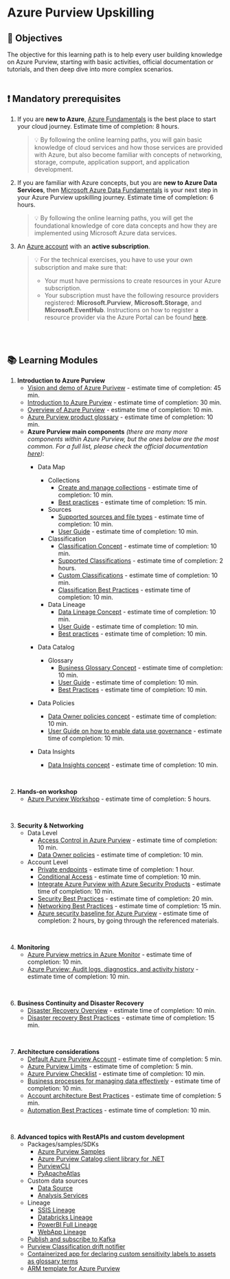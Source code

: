 # Azure Purview Upskilling


## :dart: Objectives
The objective for this learning path is to help every user building knowledge on Azure Purview, starting with basic activities, official documentation or tutorials, and then deep dive into more complex scenarios. 
<br>
<br>
## :exclamation: Mandatory prerequisites

1. If you are <b>new to Azure</b>, [Azure Fundamentals](https://docs.microsoft.com/en-us/learn/certifications/azure-fundamentals/) is the best place to start your cloud journey. Estimate time of completion: 8 hours.

    >:bulb: By following the online learning paths, you will gain basic knowledge of cloud services and how those services are provided with Azure, but also become familiar with concepts of networking, storage, compute, application support, and application development.
3. If you are familiar with Azure concepts, but you are <b>new to Azure Data Services</b>, then [Microsoft Azure Data Fundamentals](https://docs.microsoft.com/en-us/learn/certifications/exams/dp-900) is your next step in your Azure Purview upskilling journey.  Estimate time of completion: 6 hours.

    >:bulb: By following the online learning paths, you will get the foundational knowledge of core data concepts and how they are implemented using Microsoft Azure data services.
5. An [Azure account](https://azure.microsoft.com/en-us/free/) with an <b>active subscription</b>.

    >:bulb: For the technical exercises, you have to use your own subscription and make sure that:
    > * Your must have permissions to create resources in your Azure subscription.
    > * Your subscription must have the following resource providers registered: **Microsoft.Purview**, **Microsoft.Storage**, and **Microsoft.EventHub**. Instructions on how to register a resource provider via the Azure Portal can be found [here](https://docs.microsoft.com/en-us/azure/azure-resource-manager/management/resource-providers-and-types#azure-portal).
<br>
<br>


## :books: Learning Modules
1. <b>Introduction to Azure Purview</b>
    * [Vision and demo of Azure Purivew](https://www.youtube.com/watch?v=aKiBFmiJEBQ) - estimate time of completion: 45 min.
    * [Introduction to Azure Purview](https://docs.microsoft.com/en-us/learn/modules/intro-to-azure-purview/) - estimate time of completion: 30 min.
    * [Overview of Azure Purview](https://docs.microsoft.com/en-us/azure/purview/overview) - estimate time of completion: 10 min.
    * [Azure Purview product glossary](https://docs.microsoft.com/en-us/azure/purview/reference-azure-purview-glossary) - estimate time of completion: 10 min.
    * <b>Azure Purview main components</b> <i>(there are many more components within Azure Purview, but the ones below are the most common. For a full list, please check the official documentation [here](https://docs.microsoft.com/en-us/azure/purview/))</i>:
        * Data Map
            * Collections
                * [Create and manage collections](https://docs.microsoft.com/en-us/azure/purview/how-to-create-and-manage-collections) - estimate time of completion: 10 min.
                * [Best practices](https://docs.microsoft.com/en-us/azure/purview/concept-best-practices-collections) - estimate time of completion: 15 min.
            * Sources
                * [Supported sources and file types](https://docs.microsoft.com/en-us/azure/purview/azure-purview-connector-overview) - estimate time of completion: 10 min.
                * [User Guide](https://docs.microsoft.com/en-us/azure/purview/manage-data-sources) - estimate time of completion: 10 min.
            * Classification
                * [Classification Concept](https://docs.microsoft.com/en-us/azure/purview/concept-classification) - estimate time of completion: 10 min.
                * [Supported Classifications](https://docs.microsoft.com/en-us/azure/purview/supported-classifications)  - estimate time of completion: 2 hours.
                * [Custom Classifications](https://docs.microsoft.com/en-us/azure/purview/create-a-custom-classification-and-classification-rule) - estimate time of completion: 10 min.
                * [Classification Best Practices](https://docs.microsoft.com/en-us/azure/purview/concept-best-practices-classification) - estimate time of completion: 10 min.
            * Data Lineage
                * [Data Lineage Concept](https://docs.microsoft.com/en-us/azure/purview/concept-data-lineage) - estimate time of completion: 10 min.
                * [User Guide](https://docs.microsoft.com/en-us/azure/purview/catalog-lineage-user-guide) - estimate time of completion: 10 min.
                * [Best practices](https://docs.microsoft.com/en-us/azure/purview/concept-best-practices-lineage-azure-data-factory) - estimate time of completion: 10 min.
            
        * Data Catalog
            * Glossary 
                * [Business Glossary Concept](https://docs.microsoft.com/en-us/azure/purview/concept-business-glossary) - estimate time of completion: 10 min.
                * [User Guide](https://docs.microsoft.com/en-us/azure/purview/how-to-create-import-export-glossary) - estimate time of completion: 10 min.
                * [Best Practices](https://docs.microsoft.com/en-us/azure/purview/concept-best-practices-glossary) - estimate time of completion: 10 min. 
           
        * Data Policies
            * [Data Owner policies concept](https://docs.microsoft.com/en-us/azure/purview/concept-data-owner-policies) - estimate time of completion: 10 min. 
            * [User Guide on how to enable data use governance](https://docs.microsoft.com/en-us/azure/purview/how-to-enable-data-use-governance) - estimate time of completion: 10 min. 
        * Data Insights
            * [Data Insights concept](https://docs.microsoft.com/en-us/azure/purview/concept-insights) - estimate time of completion: 10 min. 


<br>

2. <b>Hands-on workshop</b>
    * [Azure Purview Workshop](https://github.com/tayganr/purviewlab) - estimate time of completion: 5 hours.


<br>

3. <b>Security & Networking</b>
    * Data Level
        * [Access Control in Azure Purview](https://docs.microsoft.com/en-us/azure/purview/catalog-permissions) - estimate time of completion: 10 min.
        * [Data Owner policies](https://docs.microsoft.com/en-us/azure/purview/concept-data-owner-policies) - estimate time of completion: 10 min.
    * Account Level
        * [Private endpoints](https://docs.microsoft.com/en-us/azure/purview/catalog-private-link) - estimate time of completion: 1 hour.
        * [Conditional Access](https://docs.microsoft.com/en-us/azure/purview/catalog-conditional-access) - estimate time of completion: 10 min.
        * [Integrate Azure Purview with Azure Security Products](https://docs.microsoft.com/en-us/azure/purview/how-to-integrate-with-azure-security-products) - estimate time of completion: 10 min.
        * [Security Best Practices](https://docs.microsoft.com/en-us/azure/purview/concept-best-practices-security) - estimate time of completion: 20 min.
        * [Networking Best Practices](https://docs.microsoft.com/en-us/azure/purview/concept-best-practices-network) - estimate time of completion: 15 min.
        * [Azure security baseline for Azure Purview](https://docs.microsoft.com/en-us/security/benchmark/azure/baselines/purview-security-baseline) - estimate time of completion: 2 hours, by going through the referenced materials.


<br>

4. <b>Monitoring</b>
    * [Azure Purview metrics in Azure Monitor](https://docs.microsoft.com/en-us/azure/purview/how-to-monitor-with-azure-monitor) - estimate time of completion: 10 min.
    * [Azure Purview: Audit logs, diagnostics, and activity history](https://docs.microsoft.com/en-us/azure/purview/tutorial-purview-audit-logs-diagnostics) - estimate time of completion: 10 min.


<br>

6. <b>Business Continuity and Disaster Recovery</b>
    * [Disaster Recovery Overview](https://docs.microsoft.com/en-us/azure/purview/disaster-recovery) -  estimate time of completion: 10 min.
    * [Disaster recovery Best Practices](https://docs.microsoft.com/en-us/azure/purview/concept-best-practices-migration) -  estimate time of completion: 15 min.
    
<br>

7. <b>Architecture considerations</b>
    * [Default Azure Purview Account](https://docs.microsoft.com/en-us/azure/purview/concept-default-purview-account) -  estimate time of completion: 5 min.
    * [Azure Purview Limits](https://docs.microsoft.com/en-us/azure/purview/how-to-manage-quotas) -  estimate time of completion: 5 min.
    * [Azure Purview Checklist](https://docs.microsoft.com/en-us/azure/purview/tutorial-azure-purview-checklist) -  estimate time of completion: 10 min.
    * [Business processes for managing data effectively](https://docs.microsoft.com/en-us/azure/purview/concept-best-practices-asset-lifecycle) -  estimate time of completion: 10 min.
    * [Account architecture Best Practices](https://docs.microsoft.com/en-us/azure/purview/concept-best-practices-accounts) -  estimate time of completion: 5 min.
    * [Automation Best Practices](https://docs.microsoft.com/en-us/azure/purview/concept-best-practices-automation) -  estimate time of completion: 10 min.
    
<br>

8. <b>Advanced topics with RestAPIs and custom development</b>
    * Packages/samples/SDKs
        * [Azure Purview Samples](https://github.com/Azure/Purview-Samples) 
        * [Azure Purview Catalog client library for .NET](https://github.com/Azure/azure-sdk-for-net/tree/main/sdk/purview/Azure.Analytics.Purview.Catalog) 
        * [PurviewCLI](https://github.com/tayganr/purviewcli)    
        * [PyApacheAtlas](https://github.com/wjohnson/pyapacheatlas)  
    * Custom data sources
        * [Data Source](https://github.com/microsoft/Purview-Custom-Connector-Solution-Accelerator/blob/master/examples/tag_db/tag_db.md)
        * [Analysis Services](https://github.com/wjohnson/pyapacheatlas/blob/master/samples/notebooks/Purview_Analysis_Services_Custom.ipynb)
    * Lineage
        * [SSIS Lineage](https://github.com/microsoft/Purview-Custom-Connector-Solution-Accelerator/blob/master/examples/ssis/ssis.md)    
        * [Databricks Lineage](https://github.com/intellishore/data-lineage-databricks-to-purview)    
        * [PowerBI Full Lineage](https://github.com/franmer2/AzurePurviewFullPBILineage_US)    
        * [WebApp Lineage](https://github.com/pietheinstrengholt/purview-nodejs-lineage-registration)    
    * [Publish and subscribe to Kafka](https://github.com/devlace/purview-pubsub)    
    * [Purview Classification drift notifier](https://github.com/mdrakiburrahman/purview-classification-drift-notifier)    
    * [Containerized app for declaring custom sensitivity labels to assets as glossary terms](https://github.com/mdrakiburrahman/purview-asset-ingestor)    
    * [ARM template for Azure Purview](https://github.com/kkaarel/azurepurview)    
    






